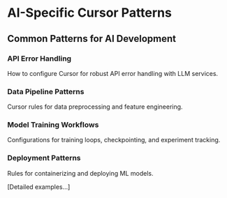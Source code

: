 # AI-Specific Cursor Patterns

## Common Patterns for AI Development

### API Error Handling
How to configure Cursor for robust API error handling with LLM services.

### Data Pipeline Patterns  
Cursor rules for data preprocessing and feature engineering.

### Model Training Workflows
Configurations for training loops, checkpointing, and experiment tracking.

### Deployment Patterns
Rules for containerizing and deploying ML models.

[Detailed examples...]

